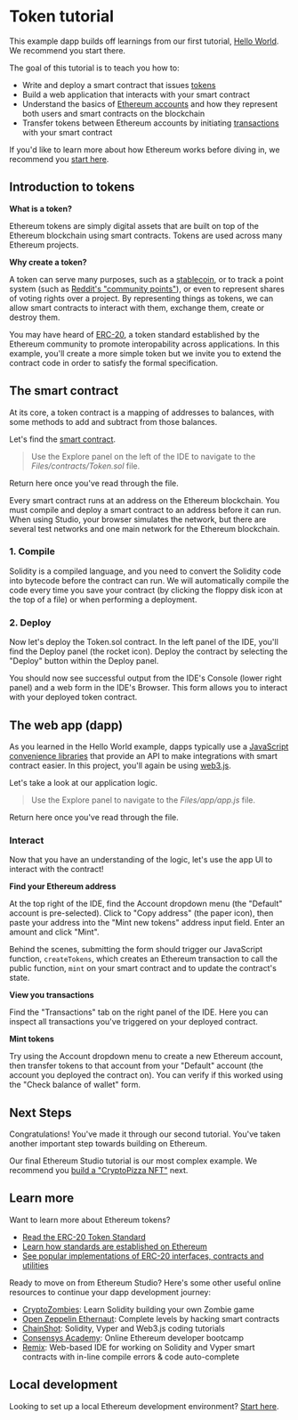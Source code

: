 # Token tutorial

This example dapp builds off learnings from our first tutorial, [Hello World](https://studio.ethereum.org/). We recommend you start there.

The goal of this tutorial is to teach you how to:

-   Write and deploy a smart contract that issues [tokens](https://docs.openzeppelin.com/contracts/2.x/tokens)
-   Build a web application that interacts with your smart contract
-   Understand the basics of [Ethereum accounts](https://ethereum.org/whitepaper/#ethereum-accounts) and how they represent both users and smart contracts on the blockchain
-   Transfer tokens between Ethereum accounts by initiating [transactions](https://ethereum.org/whitepaper/#messages-and-transactions) with your smart contract

If you'd like to learn more about how Ethereum works before diving in, we recommend you [start here](https://ethereum.org/learn/).

## Introduction to tokens

**What is a token?**

Ethereum tokens are simply digital assets that are built on top of the Ethereum blockchain using smart contracts. Tokens are used across many Ethereum projects.

**Why create a token?**

A token can serve many purposes,
such as a [stablecoin](https://www.investopedia.com/terms/s/stablecoin.asp),
or to track a point system (such as [Reddit's "community points"](https://www.reddit.com/community-points/)),
or even to represent shares of voting rights over a project. By representing things as tokens, we can allow smart contracts to interact with them, exchange them, create or destroy them.

You may have heard of [ERC-20](https://docs.openzeppelin.com/contracts/2.x/erc20), a token standard established by the Ethereum community to promote interopability across applications.
In this example, you'll create a more simple token but we invite you to extend the contract code in order to satisfy the formal specification.

## The smart contract

At its core, a token contract is a mapping of addresses to balances, with some methods to add and subtract from those balances.

Let's find the [smart contract](https://ethereum.org/learn/#smart-contracts).

> Use the Explore panel on the left of the IDE to navigate to the _Files/contracts/Token.sol_ file.

Return here once you've read through the file.

Every smart contract runs at an address on the Ethereum blockchain. You must compile and deploy a smart contract to an address before it can run. When using Studio, your browser simulates the network, but there are several test networks and one main network for the Ethereum blockchain.

### 1. Compile

Solidity is a compiled language, and you need to convert the Solidity code into bytecode before the contract can run. We will automatically compile the code every time you save your contract (by clicking the floppy disk icon at the top of a file) or when performing a deployment.

### 2. Deploy

Now let's deploy the Token.sol contract. In the left panel of the IDE, you'll find the Deploy panel (the rocket icon). Deploy the contract by selecting the "Deploy" button within the Deploy panel.

You should now see successful output from the IDE's Console (lower right panel) and a web form in the IDE's Browser. This form allows you to interact with your deployed token contract.

## The web app (dapp)

As you learned in the Hello World example, dapps typically use a [JavaScript convenience libraries](https://ethereum.org/developers/#frontend-javascript-apis) that provide an API to make integrations with smart contract easier. In this project, you'll again be using [web3.js](https://web3js.readthedocs.io/en/v1.2.8/).

Let's take a look at our application logic.

> Use the Explore panel to navigate to the _Files/app/app.js_ file.

Return here once you've read through the file.

### Interact

Now that you have an understanding of the logic, let's use the app UI to interact with the contract!

**Find your Ethereum address**

At the top right of the IDE, find the Account dropdown menu (the "Default" account is pre-selected). Click to "Copy address" (the paper icon), then paste your address into the "Mint new tokens" address input field. Enter an amount and click "Mint".

Behind the scenes, submitting the form should trigger our JavaScript function, `createTokens`, which creates an Ethereum transaction to call the public function, `mint` on your smart contract and to update the contract's state.

**View you transactions**

Find the "Transactions" tab on the right panel of the IDE. Here you can inspect all transactions you've triggered on your deployed contract.

**Mint tokens**

Try using the Account dropdown menu to create a new Ethereum account, then transfer tokens to that account from your "Default" account (the account you deployed the contract on). You can verify if this worked using the "Check balance of wallet" form.

## Next Steps

Congratulations! You've made it through our second tutorial. You've taken another important step towards building on Ethereum.

Our final Ethereum Studio tutorial is our most complex example. We recommend you [build a "CryptoPizza NFT"](https://studio.ethereum.org/) next.

## Learn more

Want to learn more about Ethereum tokens?

-   [Read the ERC-20 Token Standard](https://eips.ethereum.org/EIPS/eip-20)
-   [Learn how standards are established on Ethereum](https://ethereum.org/developers/#standards)
-   [See popular implementations of ERC-20 interfaces, contracts and utilities](https://docs.openzeppelin.com/contracts/2.x/api/token/erc20)

Ready to move on from Ethereum Studio? Here's some other useful online resources to continue your dapp development journey:

-   [CryptoZombies](https://cryptozombies.io/): Learn Solidity building your own Zombie game
-   [Open Zeppelin Ethernaut](https://ethernaut.openzeppelin.com/): Complete levels by hacking smart contracts
-   [ChainShot](https://www.chainshot.com/): Solidity, Vyper and Web3.js coding tutorials
-   [Consensys Academy](https://consensys.net/academy/bootcamp/): Online Ethereum developer bootcamp
-   [Remix](https://remix.ethereum.org/): Web-based IDE for working on Solidity and Vyper smart contracts with in-line compile errors & code auto-complete

## Local development

Looking to set up a local Ethereum development environment? [Start here](https://ethereum.org/developers/#developer-tools).
